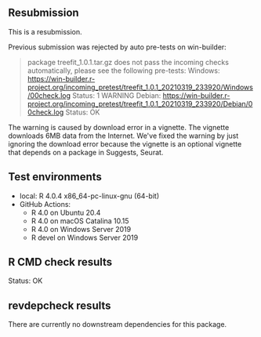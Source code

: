 ## Resubmission

This is a resubmission.

Previous submission was rejected by auto pre-tests on win-builder:

> package treefit_1.0.1.tar.gz does not pass the incoming checks automatically, please see the following pre-tests:
> Windows: <https://win-builder.r-project.org/incoming_pretest/treefit_1.0.1_20210319_233920/Windows/00check.log>
> Status: 1 WARNING
> Debian: <https://win-builder.r-project.org/incoming_pretest/treefit_1.0.1_20210319_233920/Debian/00check.log>
> Status: OK

The warning is caused by download error in a vignette. The vignette
downloads 6MB data from the Internet. We've fixed the warning by just
ignoring the download error because the vignette is an optional
vignette that depends on a package in Suggests, Seurat.

## Test environments

* local: R 4.0.4 x86_64-pc-linux-gnu (64-bit)
* GitHub Actions:
  * R 4.0 on Ubuntu 20.4
  * R 4.0 on macOS Catalina 10.15
  * R 4.0 on Windows Server 2019
  * R devel on Windows Server 2019

## R CMD check results

Status: OK

## revdepcheck results

There are currently no downstream dependencies for this package.
